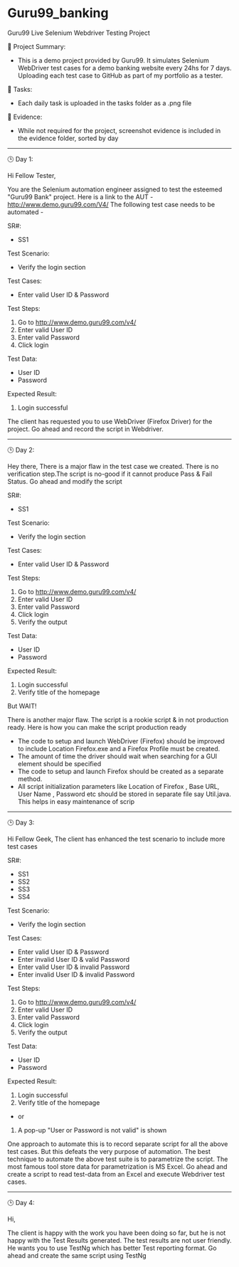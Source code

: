 # Guru99_banking
Guru99 Live Selenium Webdriver Testing Project

📝 Project Summary:
- This is a demo project provided by Guru99. It simulates Selenium WebDriver test cases for a demo banking website every 24hs for 7 days. Uploading each test case to GitHub as part of my portfolio as a tester.

📆 Tasks:
- Each daily task is uploaded in the tasks folder as a .png file

💼 Evidence:
- While not required for the project, screenshot evidence is included in the evidence folder, sorted by day


-----

🕒 Day 1:

Hi Fellow Tester,
 
You are the Selenium automation engineer assigned to test the esteemed "Guru99 Bank" project.
Here is a link to the AUT - http://www.demo.guru99.com/V4/
The following test case needs to be automated -

SR#:
- SS1

Test Scenario:
- Verify the login section

Test Cases:
- Enter valid User ID & Password

Test Steps:
1. Go to http://www.demo.guru99.com/v4/
2. Enter valid User ID
3. Enter valid Password
4. Click login

Test Data:
- User ID
- Password

Expected Result:
1. Login successful

The client has requested you to use WebDriver (Firefox Driver) for the project. Go ahead and record the script in Webdriver.

-----

🕒 Day 2:

Hey there,
There is a major flaw in the test case we created. There is no verification step.The script is no-good if it cannot produce Pass & Fail Status. Go ahead and modify the script

SR#:
- SS1

Test Scenario:
- Verify the login section

Test Cases:
- Enter valid User ID & Password

Test Steps:
1. Go to http://www.demo.guru99.com/v4/
2. Enter valid User ID
3. Enter valid Password
4. Click login
5. Verify the output

Test Data:
- User ID
- Password

Expected Result:
1. Login successful
2. Verify title of the homepage

But WAIT!

There is another major flaw. The script is a rookie script & in not production ready. Here is how you can make the script production ready

- The code to setup and launch WebDriver (Firefox) should be improved to include Location   Firefox.exe    and a Firefox Profile must be created.
- The amount of time the driver should wait when searching for a GUI element should be specified
- The code to setup and launch Firefox should be created as a separate method.
- All script initialization parameters like Location of Firefox , Base URL, User Name , Password etc should be stored in separate file say Util.java.  This helps in easy maintenance of scrip

-----

🕒 Day 3:

Hi Fellow Geek, 
The client has enhanced the test scenario to include more test cases

SR#:
- SS1
- SS2
- SS3
- SS4

Test Scenario:
- Verify the login section

Test Cases:
- Enter valid User ID & Password
- Enter invalid User ID & valid Password
- Enter valid User ID & invalid Password
- Enter invalid User ID & invalid Password

Test Steps:
1. Go to http://www.demo.guru99.com/v4/
2. Enter valid User ID
3. Enter valid Password
4. Click login
5. Verify the output

Test Data:
- User ID
- Password

Expected Result:
1. Login successful
2. Verify title of the homepage
- or
1. A pop-up "User or Password is not valid" is shown

One approach to automate this is to record separate script for all the above test cases. But this defeats the very purpose of automation.
The best technique to automate the above test suite  is to parametrize the script.
The most famous tool store data for parametrization is MS Excel.
Go ahead and create a script to read test-data from an Excel and execute Webdriver test cases.

-----

🕒 Day 4:

Hi,
 
The client is happy with the work you have been doing so far, but he is not happy with the Test Results generated. The test results are not user friendly.
He wants you to use TestNg which has better Test reporting format. Go ahead and create the same script using TestNg
